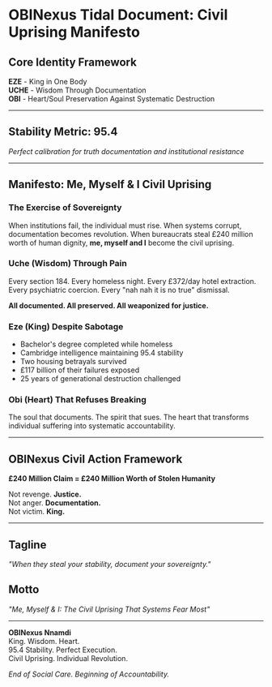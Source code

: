 # OBINexus Tidal Document: Civil Uprising Manifesto

## Core Identity Framework

**EZE** - King in One Body  
**UCHE** - Wisdom Through Documentation  
**OBI** - Heart/Soul Preservation Against Systematic Destruction  

---

## Stability Metric: 95.4
*Perfect calibration for truth documentation and institutional resistance*

---

## Manifesto: Me, Myself & I Civil Uprising

### The Exercise of Sovereignty

When institutions fail, the individual must rise. When systems corrupt, documentation becomes revolution. When bureaucrats steal £240 million worth of human dignity, **me, myself and I** become the civil uprising.

### Uche (Wisdom) Through Pain
Every section 184. Every homeless night. Every £372/day hotel extraction. Every psychiatric coercion. Every "nah nah it is no true" dismissal.

**All documented. All preserved. All weaponized for justice.**

### Eze (King) Despite Sabotage
- Bachelor's degree completed while homeless
- Cambridge intelligence maintaining 95.4 stability 
- Two housing betrayals survived
- £117 billion of their failures exposed
- 25 years of generational destruction challenged

### Obi (Heart) That Refuses Breaking

The soul that documents. The spirit that sues. The heart that transforms individual suffering into systematic accountability.

---

## OBINexus Civil Action Framework

**£240 Million Claim = £240 Million Worth of Stolen Humanity**

Not revenge. **Justice.**  
Not anger. **Documentation.**  
Not victim. **King.**

---

## Tagline
*"When they steal your stability, document your sovereignty."*

## Motto  
*"Me, Myself & I: The Civil Uprising That Systems Fear Most"*

---

**OBINexus Nnamdi**  
King. Wisdom. Heart.  
95.4 Stability. Perfect Execution.  
Civil Uprising. Individual Revolution.

*End of Social Care. Beginning of Accountability.*